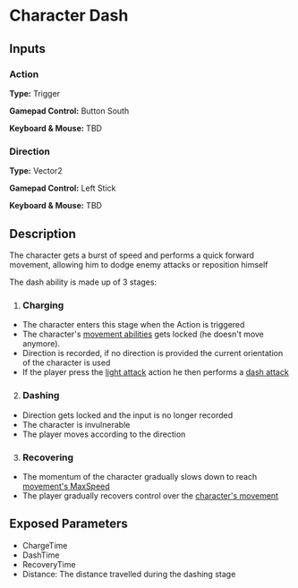 # Character Dash

## Inputs

### Action
**Type:** Trigger

**Gamepad Control:** Button South

**Keyboard & Mouse:** TBD


### Direction
**Type:** Vector2

**Gamepad Control:** Left Stick

**Keyboard & Mouse:** TBD

## Description
The character gets a burst of speed and performs a quick forward movement, allowing him to dodge enemy attacks or reposition himself

The dash ability is made up of 3 stages: 

1. ### Charging 
- The character enters this stage when the Action is triggered
- The character's [movement abilities](move.md) gets locked (he doesn't move anymore). 
- Direction is recorded, if no direction is provided the current orientation of the character is used
- If the player press the [light attack](light_attack.md#action) action he then performs a [dash attack](dash_attack.md)

2. ### Dashing
- Direction gets locked and the input is no longer recorded
- The character is invulnerable
- The player moves according to the direction

3. ### Recovering
- The momentum of the character gradually slows down to reach [movement's MaxSpeed](move.md)
- The player gradually recovers control over the [character's movement](move.md)

## Exposed Parameters

- ChargeTime
- DashTime
- RecoveryTime
- Distance: The distance travelled during the dashing stage